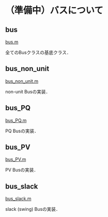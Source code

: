 # （準備中）バスについて

## bus

[bus.m]()

全てのBusクラスの基底クラス．  


## bus_non_unit

[bus_non_unit.m]()

non-unit Busの実装．  


## bus_PQ

[bus_PQ.m]()

PQ Busの実装．  

## bus_PV

[bus_PV.m]()

PV Busの実装．  

## bus_slack

[bus_slack.m]()

slack (swing) Busの実装．  
